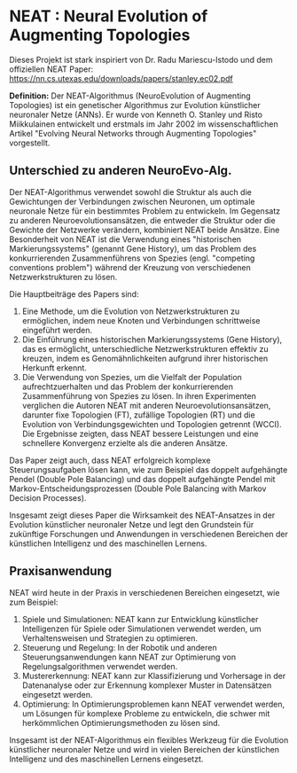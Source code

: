 # NEAT : Neural Evolution of Augmenting Topologies

Dieses Projekt ist stark inspiriert von Dr. Radu Mariescu-Istodo und dem offiziellen NEAT Paper: https://nn.cs.utexas.edu/downloads/papers/stanley.ec02.pdf

**Definition:** Der NEAT-Algorithmus (NeuroEvolution of Augmenting Topologies) ist ein genetischer Algorithmus zur Evolution künstlicher neuronaler Netze (ANNs). Er wurde von Kenneth O. Stanley und Risto Miikkulainen entwickelt und erstmals im Jahr 2002 im wissenschaftlichen Artikel "Evolving Neural Networks through Augmenting Topologies" vorgestellt.

## Unterschied zu anderen NeuroEvo-Alg.

Der NEAT-Algorithmus verwendet sowohl die Struktur als auch die Gewichtungen der Verbindungen zwischen Neuronen, um optimale neuronale Netze für ein bestimmtes Problem zu entwickeln. Im Gegensatz zu anderen Neuroevolutionsansätzen, die entweder die Struktur oder die Gewichte der Netzwerke verändern, kombiniert NEAT beide Ansätze. Eine Besonderheit von NEAT ist die Verwendung eines "historischen Markierungssystems" (genannt Gene History), um das Problem des konkurrierenden Zusammenführens von Spezies (engl. "competing conventions problem") während der Kreuzung von verschiedenen Netzwerkstrukturen zu lösen.

Die Hauptbeiträge des Papers sind:

1. Eine Methode, um die Evolution von Netzwerkstrukturen zu ermöglichen, indem neue Knoten und Verbindungen schrittweise eingeführt werden.
2. Die Einführung eines historischen Markierungssystems (Gene History), das es ermöglicht, unterschiedliche Netzwerkstrukturen effektiv zu kreuzen, indem es Genomähnlichkeiten aufgrund ihrer historischen Herkunft erkennt.
3. Die Verwendung von Spezies, um die Vielfalt der Population aufrechtzuerhalten und das Problem der konkurrierenden Zusammenführung von Spezies zu lösen.
In ihren Experimenten verglichen die Autoren NEAT mit anderen Neuroevolutionsansätzen, darunter fixe Topologien (FT), zufällige Topologien (RT) und die Evolution von Verbindungsgewichten und Topologien getrennt (WCCI). Die Ergebnisse zeigten, dass NEAT bessere Leistungen und eine schnellere Konvergenz erzielte als die anderen Ansätze.

Das Paper zeigt auch, dass NEAT erfolgreich komplexe Steuerungsaufgaben lösen kann, wie zum Beispiel das doppelt aufgehängte Pendel (Double Pole Balancing) und das doppelt aufgehängte Pendel mit Markov-Entscheidungsprozessen (Double Pole Balancing with Markov Decision Processes).

Insgesamt zeigt dieses Paper die Wirksamkeit des NEAT-Ansatzes in der Evolution künstlicher neuronaler Netze und legt den Grundstein für zukünftige Forschungen und Anwendungen in verschiedenen Bereichen der künstlichen Intelligenz und des maschinellen Lernens.

## Praxisanwendung

NEAT wird heute in der Praxis in verschiedenen Bereichen eingesetzt, wie zum Beispiel:

1. Spiele und Simulationen: NEAT kann zur Entwicklung künstlicher Intelligenzen für Spiele oder Simulationen verwendet werden, um Verhaltensweisen und Strategien zu optimieren.
2. Steuerung und Regelung: In der Robotik und anderen Steuerungsanwendungen kann NEAT zur Optimierung von Regelungsalgorithmen verwendet werden.
3. Mustererkennung: NEAT kann zur Klassifizierung und Vorhersage in der Datenanalyse oder zur Erkennung komplexer Muster in Datensätzen eingesetzt werden.
4. Optimierung: In Optimierungsproblemen kann NEAT verwendet werden, um Lösungen für komplexe Probleme zu entwickeln, die schwer mit herkömmlichen Optimierungsmethoden zu lösen sind.

Insgesamt ist der NEAT-Algorithmus ein flexibles Werkzeug für die Evolution künstlicher neuronaler Netze und wird in vielen Bereichen der künstlichen Intelligenz und des maschinellen Lernens eingesetzt.
